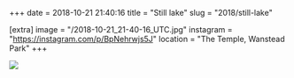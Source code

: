 +++
date = 2018-10-21 21:40:16
title = "Still lake"
slug = "2018/still-lake"

[extra]
image = "/2018-10-21_21-40-16_UTC.jpg"
instagram = "https://instagram.com/p/BpNehrwjs5J"
location = "The Temple, Wanstead Park"
+++

<img src="/2018-10-21_21-40-16_UTC.jpg" />
